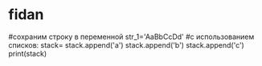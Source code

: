 # fidan
#сохраним строку в переменной 
str_1='AaBbCcDd'
#с использованием списков:
stack=
stack.append('a')
stack.append('b')
stack.append('c')
print(stack)
